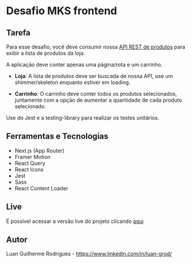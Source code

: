 # Desafio MKS frontend

Tarefa
---------------

Para esse desafio, você deve consumir nossa [API REST de produtos](https://mks-frontend-challenge-04811e8151e6.herokuapp.com/api-docs/) para exibir a lista de produtos da loja.

A aplicação deve conter apenas uma página/rota e um carrinho.

- <b>Loja</b>: A lista de produtos deve ser buscada de nossa API, use um shimmer/skeleton enquanto estiver em loading.
 
- <b>Carrinho</b>: O carrinho deve conter todos os produtos selecionados, juntamente com a opção de aumentar a quantidade de cada produto selecionado.

Use do Jest e a testing-library para realizar os testes unitários.

## Ferramentas e Tecnologias
- Next.js (App Router)
- Framer Motion
- React Query
- React Icons
- Jest
- Sass
- React Content Loader

## Live

É possível acessar a versão live do projeto clicando [aqui](https://mks-frontend-phi.vercel.app/)

## Autor

Luan Guilherme Rodrigues - https://www.linkedin.com/in/luan-grod/

